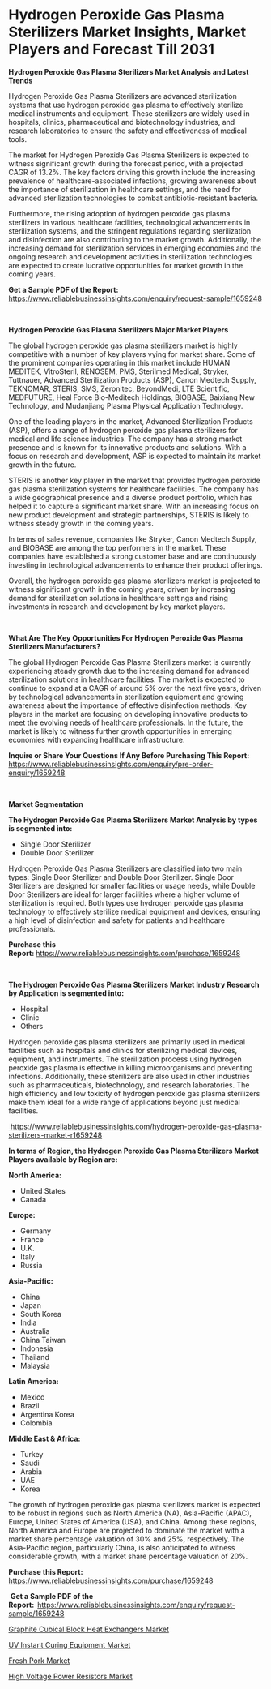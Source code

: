 <p><h1>Hydrogen Peroxide Gas Plasma Sterilizers Market Insights, Market Players and Forecast Till 2031</h1></p><p><strong>Hydrogen Peroxide Gas Plasma Sterilizers Market Analysis and Latest Trends</strong></p>
<p><p>Hydrogen Peroxide Gas Plasma Sterilizers are advanced sterilization systems that use hydrogen peroxide gas plasma to effectively sterilize medical instruments and equipment. These sterilizers are widely used in hospitals, clinics, pharmaceutical and biotechnology industries, and research laboratories to ensure the safety and effectiveness of medical tools.</p><p>The market for Hydrogen Peroxide Gas Plasma Sterilizers is expected to witness significant growth during the forecast period, with a projected CAGR of 13.2%. The key factors driving this growth include the increasing prevalence of healthcare-associated infections, growing awareness about the importance of sterilization in healthcare settings, and the need for advanced sterilization technologies to combat antibiotic-resistant bacteria.</p><p>Furthermore, the rising adoption of hydrogen peroxide gas plasma sterilizers in various healthcare facilities, technological advancements in sterilization systems, and the stringent regulations regarding sterilization and disinfection are also contributing to the market growth. Additionally, the increasing demand for sterilization services in emerging economies and the ongoing research and development activities in sterilization technologies are expected to create lucrative opportunities for market growth in the coming years.</p></p>
<p><strong>Get a Sample PDF of the Report:&nbsp;</strong> <a href="https://www.reliablebusinessinsights.com/enquiry/request-sample/1659248">https://www.reliablebusinessinsights.com/enquiry/request-sample/1659248</a></p>
<p>&nbsp;</p>
<p><strong>Hydrogen Peroxide Gas Plasma Sterilizers Major Market Players</strong></p>
<p><p>The global hydrogen peroxide gas plasma sterilizers market is highly competitive with a number of key players vying for market share. Some of the prominent companies operating in this market include HUMAN MEDITEK, VitroSteril, RENOSEM, PMS, Sterilmed Medical, Stryker, Tuttnauer, Advanced Sterilization Products (ASP), Canon Medtech Supply, TEKNOMAR, STERIS, SMS, Zeronitec, BeyondMedi, LTE Scientific, MEDFUTURE, Heal Force Bio-Meditech Holdings, BIOBASE, Baixiang New Technology, and Mudanjiang Plasma Physical Application Technology.</p><p>One of the leading players in the market, Advanced Sterilization Products (ASP), offers a range of hydrogen peroxide gas plasma sterilizers for medical and life science industries. The company has a strong market presence and is known for its innovative products and solutions. With a focus on research and development, ASP is expected to maintain its market growth in the future.</p><p>STERIS is another key player in the market that provides hydrogen peroxide gas plasma sterilization systems for healthcare facilities. The company has a wide geographical presence and a diverse product portfolio, which has helped it to capture a significant market share. With an increasing focus on new product development and strategic partnerships, STERIS is likely to witness steady growth in the coming years.</p><p>In terms of sales revenue, companies like Stryker, Canon Medtech Supply, and BIOBASE are among the top performers in the market. These companies have established a strong customer base and are continuously investing in technological advancements to enhance their product offerings.</p><p>Overall, the hydrogen peroxide gas plasma sterilizers market is projected to witness significant growth in the coming years, driven by increasing demand for sterilization solutions in healthcare settings and rising investments in research and development by key market players.</p></p>
<p>&nbsp;</p>
<p><strong>What Are The Key Opportunities For Hydrogen Peroxide Gas Plasma Sterilizers Manufacturers?</strong></p>
<p><p>The global Hydrogen Peroxide Gas Plasma Sterilizers market is currently experiencing steady growth due to the increasing demand for advanced sterilization solutions in healthcare facilities. The market is expected to continue to expand at a CAGR of around 5% over the next five years, driven by technological advancements in sterilization equipment and growing awareness about the importance of effective disinfection methods. Key players in the market are focusing on developing innovative products to meet the evolving needs of healthcare professionals. In the future, the market is likely to witness further growth opportunities in emerging economies with expanding healthcare infrastructure.</p></p>
<p><strong>Inquire or Share Your Questions If Any Before Purchasing This Report:</strong> <a href="https://www.reliablebusinessinsights.com/enquiry/pre-order-enquiry/1659248">https://www.reliablebusinessinsights.com/enquiry/pre-order-enquiry/1659248</a></p>
<p>&nbsp;</p>
<p><strong>Market Segmentation</strong></p>
<p><strong>The Hydrogen Peroxide Gas Plasma Sterilizers Market Analysis by types is segmented into:</strong></p>
<p><ul><li>Single Door Sterilizer</li><li>Double Door Sterilizer</li></ul></p>
<p><p>Hydrogen Peroxide Gas Plasma Sterilizers are classified into two main types: Single Door Sterilizer and Double Door Sterilizer. Single Door Sterilizers are designed for smaller facilities or usage needs, while Double Door Sterilizers are ideal for larger facilities where a higher volume of sterilization is required. Both types use hydrogen peroxide gas plasma technology to effectively sterilize medical equipment and devices, ensuring a high level of disinfection and safety for patients and healthcare professionals.</p></p>
<p><strong>Purchase this Report:&nbsp;</strong><a href="https://www.reliablebusinessinsights.com/purchase/1659248">https://www.reliablebusinessinsights.com/purchase/1659248</a></p>
<p>&nbsp;</p>
<p><strong>The Hydrogen Peroxide Gas Plasma Sterilizers Market Industry Research by Application is segmented into:</strong></p>
<p><ul><li>Hospital</li><li>Clinic</li><li>Others</li></ul></p>
<p><p>Hydrogen peroxide gas plasma sterilizers are primarily used in medical facilities such as hospitals and clinics for sterilizing medical devices, equipment, and instruments. The sterilization process using hydrogen peroxide gas plasma is effective in killing microorganisms and preventing infections. Additionally, these sterilizers are also used in other industries such as pharmaceuticals, biotechnology, and research laboratories. The high efficiency and low toxicity of hydrogen peroxide gas plasma sterilizers make them ideal for a wide range of applications beyond just medical facilities.</p></p>
<p><a href="https://www.reliablebusinessinsights.com/hydrogen-peroxide-gas-plasma-sterilizers-market-r1659248">&nbsp;https://www.reliablebusinessinsights.com/hydrogen-peroxide-gas-plasma-sterilizers-market-r1659248</a></p>
<p><strong>In terms of Region, the Hydrogen Peroxide Gas Plasma Sterilizers Market Players available by Region are:</strong></p>
<p>
    <p> <strong> North America: </strong>
        <ul>
            <li>United States</li>
            <li>Canada</li>
        </ul>
        </p> 
    <p> <strong> Europe: </strong>
        <ul>
            <li>Germany</li>
            <li>France</li>
            <li>U.K.</li>
            <li>Italy</li>
            <li>Russia</li>
        </ul>
        </p> 
    <p> <strong> Asia-Pacific: </strong>
        <ul>
            <li>China</li>
            <li>Japan</li>
            <li>South Korea</li>
            <li>India</li>
            <li>Australia</li>
            <li>China Taiwan</li>
            <li>Indonesia</li>
            <li>Thailand</li>
            <li>Malaysia</li>
        </ul>
        </p> 
    <p> <strong> Latin America: </strong>
        <ul>
            <li>Mexico</li>
            <li>Brazil</li>
            <li>Argentina Korea</li>
            <li>Colombia</li>
        </ul>
        </p> 
    <p> <strong> Middle East & Africa: </strong>
        <ul>
            <li>Turkey</li>
            <li>Saudi</li>
            <li>Arabia</li>
            <li>UAE</li>
            <li>Korea</li>
        </ul>
    </p>
    </p>
<p><p>The growth of hydrogen peroxide gas plasma sterilizers market is expected to be robust in regions such as North America (NA), Asia-Pacific (APAC), Europe, United States of America (USA), and China. Among these regions, North America and Europe are projected to dominate the market with a market share percentage valuation of 30% and 25%, respectively. The Asia-Pacific region, particularly China, is also anticipated to witness considerable growth, with a market share percentage valuation of 20%.</p></p>
<p><strong>Purchase this Report: </strong><a href="https://www.reliablebusinessinsights.com/purchase/1659248">https://www.reliablebusinessinsights.com/purchase/1659248</a></p>
<p>&nbsp;<strong>Get a Sample PDF of the Report:&nbsp;&nbsp;</strong><a href="https://www.reliablebusinessinsights.com/enquiry/request-sample/1659248">https://www.reliablebusinessinsights.com/enquiry/request-sample/1659248</a></p>
<p><strong></strong></p>
<p><p><a href="https://github.com/HarmonyBogan1944/Market-Research-Report-List-1/blob/main/graphite-cubical-block-heat-exchangers-market.md">Graphite Cubical Block Heat Exchangers Market</a></p><p><a href="https://github.com/Sinjinluong3e0awx2m195k76/Market-Research-Report-List-2/blob/main/uv-instant-curing-equipment-market.md">UV Instant Curing Equipment Market</a></p><p><a href="https://www.linkedin.com/pulse/fresh-pork-market-trends-forecast-competitive-analysis-2031-0jxje">Fresh Pork Market</a></p><p><a href="https://www.linkedin.com/pulse/high-voltage-power-resistors-market-report-reveals-latest-jtgte">High Voltage Power Resistors Market</a></p></p>